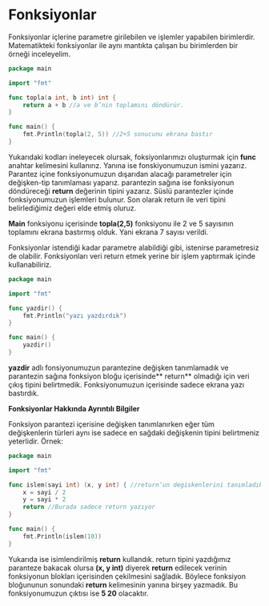 # Fonksiyonlar

Fonksiyonlar içlerine parametre girilebilen ve işlemler yapabilen birimlerdir. Matematikteki fonksiyonlar ile aynı mantıkta çalışan bu birimlerden bir örneği inceleyelim.

```go
package main

import "fmt"

func topla(a int, b int) int {
	return a + b //a ve b’nin toplamını döndürür.
}

func main() {
	fmt.Println(topla(2, 5)) //2+5 sonucunu ekrana bastır
}
```

Yukarıdaki kodları ineleyecek olursak, foksiyonlarımızı oluşturmak için **func** anahtar kelimesini kullanırız. Yanına ise fonskiyonumuzun ismini yazarız. Parantez içine fonksiyonumuzun dışarıdan alacağı parametreler için değişken-tip tanımlaması yaparız. parantezin sağına ise fonksiyonun döndüreceği **return** değerinin tipini yazarız. Süslü parantezler içinde fonksiyonumuzun işlemleri bulunur. Son olarak return ile veri tipini belirlediğimiz değeri elde etmiş oluruz.

**Main** fonksiyonu içerisinde **topla(2,5)** fonksiyonu ile 2 ve 5 sayısının toplamını ekrana bastırmış olduk. Yani ekrana 7 sayısı verildi.

Fonksiyonlar istendiği kadar parametre alabildiği gibi, istenirse parametresiz de olabilir. Fonksiyonları veri return etmek yerine bir işlem yaptırmak içinde kullanabiliriz.

```go
package main

import "fmt"

func yazdir() {
	fmt.Println("yazı yazdırdık")
}

func main() {
	yazdir()
}
```

**yazdir** adlı fonsiyonumuzun parantezine değişken tanımlamadık ve parantezin sağına fonksiyon bloğu içerisinde** return** olmadığı için veri çıkış tipini belirtmedik. Fonksiyonumuzun içerisinde sadece ekrana yazı bastırdık.

**Fonksiyonlar Hakkında Ayrıntılı Bilgiler**

Fonksiyon parantezi içerisine değişken tanımlanırken eğer tüm değişkenlerin türleri aynı ise sadece en sağdaki değişkenin tipini belirtmeniz yeterlidir. Örnek:

```go
package main

import "fmt"

func islem(sayi int) (x, y int) { //return’un degiskenlerini tanımladık
	x = sayi / 2
	y = sayi * 2
	return //Burada sadece return yazıyor
}

func main() {
	fmt.Println(islem(10))
}
```

Yukarıda ise isimlendirilmiş **return** kullandık. return tipini yazdığımız paranteze bakacak olursa **(x, y int)** diyerek **return** edilecek verinin fonksiyonun blokları içerisinden çekilmesini sağladık. Böylece fonksiyon bloğununun sonundaki **return** kelimesinin yanına birşey yazmadık. Bu fonksiyonumuzun çıktısı ise **5 20** olacaktır.
